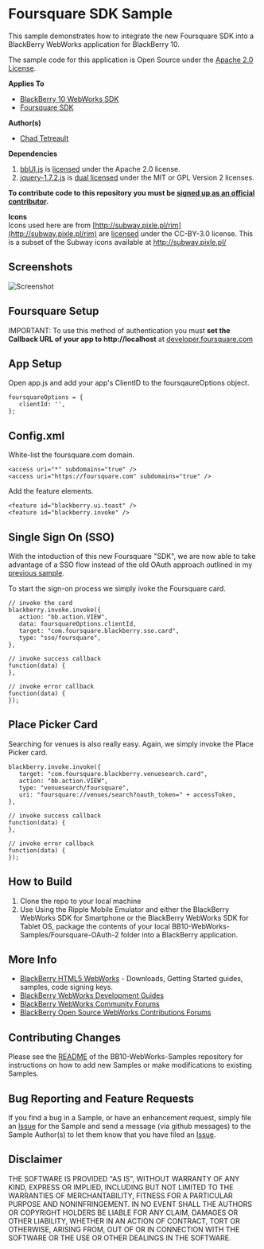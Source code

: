# Foursquare SDK Sample

This sample demonstrates how to integrate the new Foursquare SDK into a BlackBerry WebWorks application for BlackBerry 10.

The sample code for this application is Open Source under the [Apache 2.0 License](http://www.apache.org/licenses/LICENSE-2.0.html).

**Applies To**

* [BlackBerry 10 WebWorks SDK](https://developer.blackberry.com/html5/download/sdk) 
* [Foursquare SDK](http://engineering.foursquare.com/2013/01/31/native-app-integration-like-never-before-the-foursquare-for-blackberry-10-sdk/)

**Author(s)** 

* [Chad Tetreault](http://www.twitter.com/chadtatro)

**Dependencies**

1. [bbUI.js](https://github.com/blackberry/bbUI.js) is [licensed](https://github.com/blackberry/bbUI.js/blob/master/LICENSE) under the Apache 2.0 license.
2. [jquery-1.7.2.js](http://code.jquery.com/jquery-1.7.2.js) is [dual licensed](http://jquery.org/license/) under the MIT or GPL Version 2 licenses.

**To contribute code to this repository you must be [signed up as an official contributor](http://blackberry.github.com/howToContribute.html).**

**Icons**<br/>
Icons used here are from [http://subway.pixle.pl/rim](http://subway.pixle.pl/rim) are [licensed](http://creativecommons.org/licenses/by/3.0/) under the CC-BY-3.0 license.  This is a subset of the Subway icons available at http://subway.pixle.pl/

## Screenshots 

![Screenshot](https://raw.github.com/blackberry/BB10-WebWorks-Samples/master/Foursquare-Cards/screenshot.png)

## Foursquare Setup

IMPORTANT: To use this method of authentication you must **set the Callback URL of your app to http://localhost** at [developer.foursquare.com](http://developer.foursquare.com)

## App Setup

Open app.js and add your app's ClientID to the foursqaureOptions object.

```
foursquareOptions = {
   clientId: '',
};
```
## Config.xml 

White-list the foursquare.com domain.

```
<access uri="*" subdomains="true" />
<access uri="https://foursquare.com" subdomains="true" />    
```

Add the feature elements.
```
<feature id="blackberry.ui.toast" />
<feature id="blackberry.invoke" />
```

## Single Sign On (SSO)

With the intoduction of this new Foursquare "SDK", we are now able to take advantage of a SSO flow instead of the old OAuth approach outlined in my [previous sample](https://github.com/blackberry/BB10-WebWorks-Samples/tree/master/Foursquare-OAuth-2).

To start the sign-on process we simply ivoke the Foursquare card.

```
// invoke the card
blackberry.invoke.invoke({
   action: "bb.action.VIEW",
   data: foursquareOptions.clientId,
   target: "com.foursquare.blackberry.sso.card",
   type: "sso/foursquare",
}, 

// invoke success callback
function(data) {
},

// invoke error callback
function(data) {
});

```

## Place Picker Card

Searching for venues is also really easy.  Again, we simply invoke the Place Picker card.
		
```
blackberry.invoke.invoke({
   target: "com.foursquare.blackberry.venuesearch.card",
   action: "bb.action.VIEW",
   type: "venuesearch/foursquare",
   uri: "foursquare://venues/search?oauth_token=" + accessToken,
},

// invoke success callback
function(data) {
},

// invoke error callback
function(data) {
});
```

## How to Build

1. Clone the repo to your local machine
2. Use Using the Ripple Mobile Emulator and either the BlackBerry WebWorks SDK for Smartphone or the BlackBerry WebWorks SDK for Tablet OS, package the contents of your local BB10-WebWorks-Samples/Foursquare-OAuth-2 folder into a BlackBerry application.

## More Info

* [BlackBerry HTML5 WebWorks](https://bdsc.webapps.blackberry.com/html5/) - Downloads, Getting Started guides, samples, code signing keys.
* [BlackBerry WebWorks Development Guides](https://bdsc.webapps.blackberry.com/html5/documentation)
* [BlackBerry WebWorks Community Forums](http://supportforums.blackberry.com/t5/Web-and-WebWorks-Development/bd-p/browser_dev)
* [BlackBerry Open Source WebWorks Contributions Forums](http://supportforums.blackberry.com/t5/BlackBerry-WebWorks/bd-p/ww_con)


## Contributing Changes

Please see the [README](https://github.com/blackberry/BB10-WebWorks-Samples) of the BB10-WebWorks-Samples repository for instructions on how to add new Samples or make modifications to existing Samples.


## Bug Reporting and Feature Requests

If you find a bug in a Sample, or have an enhancement request, simply file an [Issue](https://github.com/blackberry/BB10-WebWorks-Samples/issues) for the Sample and send a message (via github messages) to the Sample Author(s) to let them know that you have filed an [Issue](https://github.com/blackberry/BB10-WebWorks-Samples/issues).

## Disclaimer

THE SOFTWARE IS PROVIDED "AS IS", WITHOUT WARRANTY OF ANY KIND, EXPRESS OR IMPLIED, INCLUDING BUT NOT LIMITED TO THE WARRANTIES OF MERCHANTABILITY, FITNESS FOR A PARTICULAR PURPOSE AND NONINFRINGEMENT. IN NO EVENT SHALL THE AUTHORS OR COPYRIGHT HOLDERS BE LIABLE FOR ANY CLAIM, DAMAGES OR OTHER LIABILITY, WHETHER IN AN ACTION OF CONTRACT, TORT OR OTHERWISE, ARISING FROM, OUT OF OR IN CONNECTION WITH THE SOFTWARE OR THE USE OR OTHER DEALINGS IN THE SOFTWARE.